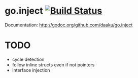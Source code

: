 go.inject [![Build Status](https://secure.travis-ci.org/daaku/go.inject.png)](http://travis-ci.org/daaku/go.inject)
=========

Documentation: http://godoc.org/github.com/daaku/go.inject


TODO
====

- cycle detection
- follow inline structs even if not pointers
- interface injection

